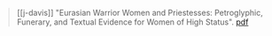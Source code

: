 > [[j-davis]] "Eurasian Warrior Women and Priestesses: Petroglyphic, Funerary, and Textual Evidence for Women of High Status". [pdf](a/j-davisUNKNOWN.pdf)